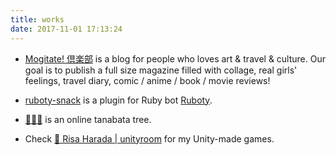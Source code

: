```yaml
---
title: works
date: 2017-11-01 17:13:24
---
```



* [Mogitate! 倶楽部](https://mogitate.club/) is a blog for people who loves art & travel & culture. Our goal is to publish a full size magazine filled with collage, real girls' feelings, travel diary, comic / anime / book / movie reviews!

* [ruboty\-snack](https://github.com/risacan/ruboty-snack) is a plugin for Ruby bot [Ruboty](https://github.com/r7kamura/ruboty).

* [🎋🎎🌌](https://xn--sg8h3hja.tk/) is an online tanabata tree.

* Check [📛 Risa Harada \| unityroom](https://unityroom.com/users/vwrhqg1pof9dt45b8c3u) for my Unity-made games.

